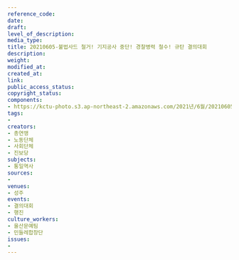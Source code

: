 ```yaml
---
reference_code: 
date: 
draft: 
level_of_description: 
media_type: 
title: 20210605-불법사드 철거! 기지공사 중단! 경찰병력 철수! 규탄 결의대회
description: 
weight: 
modified_at: 
created_at: 
link: 
public_access_status: 
copyright_status: 
components:
- https://kctu-photo.s3.ap-northeast-2.amazonaws.com/2021년/6월/20210605-불법사드+철거!+기지공사+중단!+경찰병력+철수!+규탄+결의대회/_1D20818.jpg
tags:
- 
creators:
- 총연맹
- 노동단체
- 사회단체
- 진보당
subjects:
- 통일역사
sources:
- 
venues:
- 성주
events:
- 결의대회
- 행진
culture_workers:
- 울산문예팀
- 민들레합창단
issues:
- 
---
```

